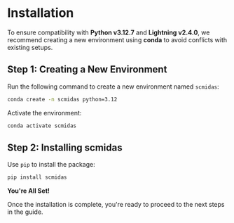 # Installation

To ensure compatibility with **Python v3.12.7** and **Lightning v2.4.0**, we recommend creating a new environment using **conda** to avoid conflicts with existing setups.

## Step 1: Creating a New Environment

Run the following command to create a new environment named `scmidas`:

```bash
conda create -n scmidas python=3.12
```

Activate the environment:

```bash
conda activate scmidas
```

## Step 2: Installing scmidas

Use `pip` to install the package:

```bash
pip install scmidas
```

<!-- **Option 1: Install via pip**

Use `pip` to install the package:

```bash
pip install scmidas
``` -->

<!-- **Option 2: Install via conda**

Alternatively, you can install the package directly using conda:

```bash
conda install scmidas
``` -->

**You're All Set!**

Once the installation is complete, you're ready to proceed to the next steps in the guide.

